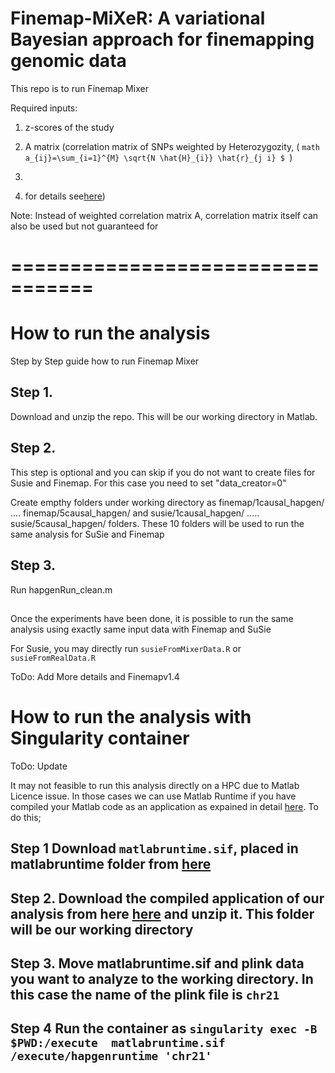 # Finemap-MiXeR: A variational Bayesian approach for finemapping genomic data



This repo is to run Finemap Mixer 

Required inputs:

1) z-scores of the study 

2) A matrix (correlation matrix of SNPs weighted by Heterozygozity, ( ```math a_{ij}=\sum_{i=1}^{M} \sqrt{N \hat{H}_{i}} \hat{r}_{j i} $ ```)
3)
4)   for details see[here](https://www.biorxiv.org/content/10.1101/2022.11.30.518509v2.full.pdf))

Note: Instead of weighted correlation matrix A, correlation matrix itself can also be used but not guaranteed for 

# =================================
# How to run the analysis

Step by Step guide how to run Finemap Mixer


## Step 1. 

Download and unzip the repo. This will be our working directory in Matlab.

## Step 2. 
This step is optional and you can skip if you do not want to create files for Susie and Finemap. For this case you need to set "data_creator=0"

Create empthy folders under working directory as finemap/1causal_hapgen/ .... finemap/5causal_hapgen/  and             susie/1causal_hapgen/ ..... susie/5causal_hapgen/ folders. These 10 folders will be used to run the same analysis for SuSie and Finemap

## Step 3.

Run hapgenRun_clean.m

##
Once the experiments have been done, it is possible to run the same analysis using exactly same input data with Finemap and SuSie

For Susie, you may directly run ``susieFromMixerData.R`` or ``susieFromRealData.R``

ToDo: Add More details and Finemapv1.4

# How to run the analysis with Singularity container

ToDo: Update

It may not feasible to run this analysis directly on a HPC due to Matlab Licence issue. In those cases we can use Matlab Runtime if you have compiled your Matlab code as an application as expained in detail [here](https://github.com/comorment/matlabruntime). To do this;

## Step 1 Download ``matlabruntime.sif``,  placed in matlabruntime folder from [here](https://drive.google.com/drive/folders/1mfxZJ-7A-4lDlCkarUCxEf2hBIxQGO69?usp=sharing)

## Step 2. Download the compiled application of our analysis from here [here](https://drive.google.com/file/d/1CCLCR2FJX-feHxo9uHHz-6YDpecVGSCJ/view?usp=sharing) and unzip it. This folder will be our working directory

## Step 3. Move matlabruntime.sif and plink data you want to analyze to the working directory. In this case the name of the plink file is ``chr21``

## Step 4 Run the container as  `singularity exec -B $PWD:/execute  matlabruntime.sif /execute/hapgenruntime 'chr21' `
